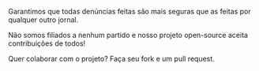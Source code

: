 Garantimos que todas denúncias feitas são mais seguras que as feitas por qualquer outro jornal.

Não somos filiados a nenhum partido e nosso projeto open-source aceita contribuições de todos!

Quer colaborar com o projeto? Faça seu fork e um pull request.
